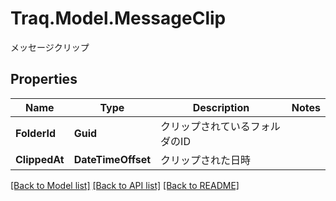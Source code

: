 # Traq.Model.MessageClip
メッセージクリップ

## Properties

Name | Type | Description | Notes
------------ | ------------- | ------------- | -------------
**FolderId** | **Guid** | クリップされているフォルダのID | 
**ClippedAt** | **DateTimeOffset** | クリップされた日時 | 

[[Back to Model list]](../../README.md#documentation-for-models) [[Back to API list]](../../README.md#documentation-for-api-endpoints) [[Back to README]](../../README.md)

